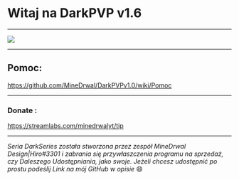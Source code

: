 # Witaj na DarkPVP v1.6

***

![](https://user-images.githubusercontent.com/66917414/100775623-d0f20400-3403-11eb-8eb8-cef1ee9d2121.png)

***

##  Pomoc:

https://github.com/MineDrwal/DarkPVPv1.0/wiki/Pomoc

***

### Donate :

https://streamlabs.com/minedrwalyt/tip

***

_Seria DarkSeries została stworzona przez zespół MineDrwal Design|Hiro#3301 i zabrania się przywłaszczenia programu na sprzedaż, czy Daleszego Udostępniania, jako swoje. Jeżeli chcesz udostępnić po prostu podeślij Link na mój GitHub w opisie_ 😄

